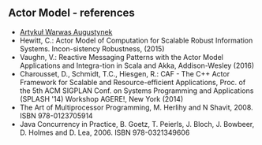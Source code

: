 ## Actor Model - references

- [Artykuł Warwas Augustynek](./content/patterns/architectural/modern/actor-model/KW_KA_ISAT_2016.pdf)
- Hewitt, C.: Actor Model of Computation for Scalable Robust Information Systems. Incon-sistency Robustness, (2015)
- Vaughn, V.: Reactive Messaging Patterns with the Actor Model Applications and Integra-tion in Scala and Akka, Addison-Wesley (2016)
- Charousset, D., Schmidt, T.C., Hiesgen, R.: CAF - The C++ Actor Framework for Scalable and Resource-efficient Applications, Proc. of the 5th ACM SIGPLAN Conf. on Systems Programming and Applications (SPLASH '14) Workshop AGERE!, New York (2014)
- The Art of Multiprocessor Programming, M. Herlihy and N Shavit, 2008. ISBN 978-0123705914
- Java Concurrency in Practice, B. Goetz, T. Peierls, J. Bloch, J. Bowbeer, D. Holmes and D. Lea, 2006. ISBN 978-0321349606